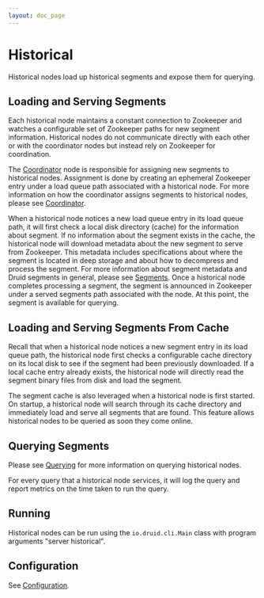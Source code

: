```yaml
---
layout: doc_page
---
```

Historical
=======

Historical nodes load up historical segments and expose them for querying.

Loading and Serving Segments
----------------------------

Each historical node maintains a constant connection to Zookeeper and watches a configurable set of Zookeeper paths for new segment information. Historical nodes do not communicate directly with each other or with the coordinator nodes but instead rely on Zookeeper for coordination.

The [Coordinator](Coordinator.html) node is responsible for assigning new segments to historical nodes. Assignment is done by creating an ephemeral Zookeeper entry under a load queue path associated with a historical node. For more information on how the coordinator assigns segments to historical nodes, please see [Coordinator](Coordinator.html).

When a historical node notices a new load queue entry in its load queue path, it will first check a local disk directory (cache) for the information about segment. If no information about the segment exists in the cache, the historical node will download metadata about the new segment to serve from Zookeeper. This metadata includes specifications about where the segment is located in deep storage and about how to decompress and process the segment. For more information about segment metadata and Druid segments in general, please see [Segments](Segments.html). Once a historical node completes processing a segment, the segment is announced in Zookeeper under a served segments path associated with the node. At this point, the segment is available for querying.

Loading and Serving Segments From Cache
---------------------------------------

Recall that when a historical node notices a new segment entry in its load queue path, the historical node first checks a configurable cache directory on its local disk to see if the segment had been previously downloaded. If a local cache entry already exists, the historical node will directly read the segment binary files from disk and load the segment.

The segment cache is also leveraged when a historical node is first started. On startup, a historical node will search through its cache directory and immediately load and serve all segments that are found. This feature allows historical nodes to be queried as soon they come online.

Querying Segments
-----------------

Please see [Querying](Querying.html) for more information on querying historical nodes.

For every query that a historical node services, it will log the query and report metrics on the time taken to run the query.

Running
-------

Historical nodes can be run using the `io.druid.cli.Main` class with program arguments "server historical".

Configuration
-------------

See [Configuration](Configuration.html).

